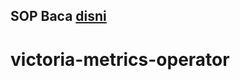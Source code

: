 ## SOP Baca [disni](https://book.btech.id/books/bri/page/sop-setup-victoria-metrics-operator)
# victoria-metrics-operator
